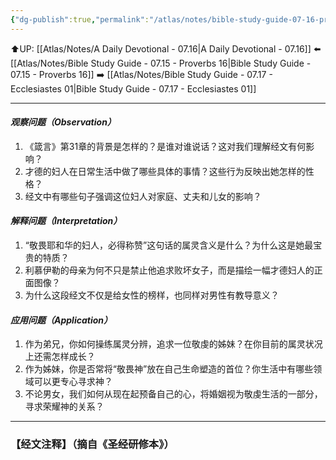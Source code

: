```yaml
---
{"dg-publish":true,"permalink":"/atlas/notes/bible-study-guide-07-16-proverbs-31/"}
---
```


⬆️UP: [[Atlas/Notes/A Daily Devotional - 07.16\|A Daily Devotional - 07.16]]
⬅️ [[Atlas/Notes/Bible Study Guide - 07.15 - Proverbs 16\|Bible Study Guide - 07.15 - Proverbs 16]]
➡️ [[Atlas/Notes/Bible Study Guide - 07.17 - Ecclesiastes 01\|Bible Study Guide - 07.17 - Ecclesiastes 01]] 

---

#### *观察问题（Observation）*

1. 《箴言》第31章的背景是怎样的？是谁对谁说话？这对我们理解经文有何影响？
2. 才德的妇人在日常生活中做了哪些具体的事情？这些行为反映出她怎样的性格？
3. 经文中有哪些句子强调这位妇人对家庭、丈夫和儿女的影响？

#### *解释问题（Interpretation）*

1. “敬畏耶和华的妇人，必得称赞”这句话的属灵含义是什么？为什么这是她最宝贵的特质？
2. 利慕伊勒的母亲为何不只是禁止他追求败坏女子，而是描绘一幅才德妇人的正面图像？
3. 为什么这段经文不仅是给女性的榜样，也同样对男性有教导意义？

#### *应用问题（Application）*

1. 作为弟兄，你如何操练属灵分辨，追求一位敬虔的姊妹？在你目前的属灵状况上还需怎样成长？
2. 作为姊妹，你是否常将“敬畏神”放在自己生命塑造的首位？你生活中有哪些领域可以更专心寻求神？
3. 不论男女，我们如何从现在起预备自己的心，将婚姻视为敬虔生活的一部分，寻求荣耀神的关系？


---
### 【经文注释】（摘自《圣经研修本》）

